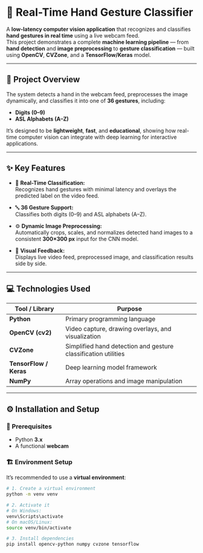 # 🤖 Real-Time Hand Gesture Classifier

A **low-latency computer vision application** that recognizes and classifies **hand gestures in real time** using a live webcam feed.  
This project demonstrates a complete **machine learning pipeline** — from **hand detection** and **image preprocessing** to **gesture classification** — built using **OpenCV**, **CVZone**, and a **TensorFlow/Keras** model.

---

## 🧠 Project Overview

The system detects a hand in the webcam feed, preprocesses the image dynamically, and classifies it into one of **36 gestures**, including:
- **Digits (0–9)**
- **ASL Alphabets (A–Z)**

It’s designed to be **lightweight**, **fast**, and **educational**, showing how real-time computer vision can integrate with deep learning for interactive applications.

---

## ✨ Key Features

- 🎥 **Real-Time Classification:**  
  Recognizes hand gestures with minimal latency and overlays the predicted label on the video feed.

- 🔤 **36 Gesture Support:**  
  Classifies both digits (0–9) and ASL alphabets (A–Z).

- ⚙️ **Dynamic Image Preprocessing:**  
  Automatically crops, scales, and normalizes detected hand images to a consistent **300×300 px** input for the CNN model.

- 🧩 **Visual Feedback:**  
  Displays live video feed, preprocessed image, and classification results side by side.

---

## 💻 Technologies Used

| Tool / Library | Purpose |
|-----------------|----------|
| **Python** | Primary programming language |
| **OpenCV (cv2)** | Video capture, drawing overlays, and visualization |
| **CVZone** | Simplified hand detection and gesture classification utilities |
| **TensorFlow / Keras** | Deep learning model framework |
| **NumPy** | Array operations and image manipulation |

---

## ⚙️ Installation and Setup

### 🧾 Prerequisites
- Python **3.x**
- A functional **webcam**

### 🏗️ Environment Setup
It’s recommended to use a **virtual environment**:

```bash
# 1. Create a virtual environment
python -m venv venv

# 2. Activate it
# On Windows:
venv\Scripts\activate
# On macOS/Linux:
source venv/bin/activate

# 3. Install dependencies
pip install opencv-python numpy cvzone tensorflow

